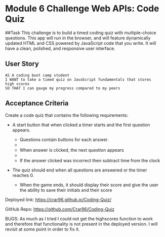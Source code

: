 # Module 6 Challenge Web APIs: Code Quiz

##Task
This challenge is to build a timed coding quiz with multiple-choice questions. This app will run in the browser, and will feature dynamically updated HTML and CSS powered by JavaScript code that you write. It will have a clean, polished, and responsive user interface. 

## User Story

```
AS A coding boot camp student
I WANT to take a timed quiz on JavaScript fundamentals that stores high scores
SO THAT I can gauge my progress compared to my peers
```

## Acceptance Criteria

Create a code quiz that contains the following requirements:

* A start button that when clicked a timer starts and the first question appears.
 
  * Questions contain buttons for each answer.
  * 
  * When answer is clicked, the next question appears
  * 
  * If the answer clicked was incorrect then subtract time from the clock

* The quiz should end when all questions are answered or the timer reaches 0.

  * When the game ends, it should display their score and give the user the ability to save their initials and their score
  
Deployed link: https://crar96.github.io/Coding-Quiz/

GitHub Repo: https://github.com/Crar96/Coding-Quiz

BUGS: As much as I tried I could not get the highscores function to work and therefore that functionality is not present in the deployed version. I will revisit at some point in order to fix it. 
